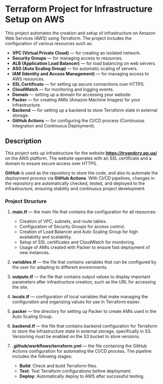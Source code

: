 # Terraform Project for Infrastructure Setup on AWS

This project automates the creation and setup of infrastructure on Amazon Web Services (AWS) using Terraform. The project includes the configuration of various resources such as:

- **VPC (Virtual Private Cloud)** — for creating an isolated network.
- **Security Groups** — for managing access to resources.
- **ALB (Application Load Balancer)** — for load balancing on web servers.
- **ASG (Auto Scaling Group)** — for automatic scaling of servers.
- **IAM (Identity and Access Management)** — for managing access to AWS resources.
- **SSL Certificate** — for setting up secure connections over HTTPS.
- **CloudWatch** — for monitoring and logging events.
- **Domain** — setting up a domain for accessing your website.
- **Packer** — for creating AMIs (Amazon Machine Images) for your infrastructure.
- **Backend** — for setting up a backend to store Terraform state in external storage.
- **GitHub Actions** — for configuring the CI/CD process (Continuous Integration and Continuous Deployment).

## Description

This project sets up infrastructure for the website **https://tryandcry.pp.ua/** on the AWS platform. The website operates with an SSL certificate and a domain to ensure secure access over HTTPS.

**GitHub** is used as the repository to store the code, and also to automate the deployment process via **GitHub Actions**. With CI/CD pipelines, changes in the repository are automatically checked, tested, and deployed to the infrastructure, ensuring stability and continuous project development.

### Project Structure

1. **main.tf** — the main file that contains the configuration for all resources:
   - Creation of VPC, subnets, and route tables.
   - Configuration of Security Groups for access control.
   - Creation of Load Balancer and Auto Scaling Group for high availability and scalability.
   - Setup of SSL certificates and CloudWatch for monitoring.
   - Usage of AMIs created with Packer to ensure fast deployment of new instances.

2. **variables.tf** — the file that contains variables that can be configured by the user for adapting to different environments.

3. **outputs.tf** — the file that contains output values to display important parameters after infrastructure creation, such as the URL for accessing the site.

4. **locals.tf** — configuration of local variables that make managing the configuration and organizing values for use in Terraform easier.

5. **packer** — the directory for setting up Packer to create AMIs used in the Auto Scaling Group.

6. **backend.tf** — the file that contains backend configuration for Terraform to store the infrastructure state in external storage, specifically in S3. Versioning must be enabled on the S3 bucket to store versions.

7. **.github/workflows/terraform.yml** — the file containing the GitHub Actions configuration for automating the CI/CD process. The pipeline includes the following stages:
   - **Build**: Check and build Terraform files.
   - **Test**: Test Terraform configurations before deployment.
   - **Deploy**: Automatically deploy to AWS after successful testing.
